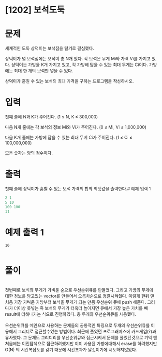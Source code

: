 # [1202] 보석도둑

# 문제
세계적인 도둑 상덕이는 보석점을 털기로 결심했다.

상덕이가 털 보석점에는 보석이 총 N개 있다. 각 보석은 무게 Mi와 가격 Vi를 가지고 있다. 상덕이는 가방을 K개 가지고 있고, 각 가방에 담을 수 있는 최대 무게는 Ci이다. 가방에는 최대 한 개의 보석만 넣을 수 있다.

상덕이가 훔칠 수 있는 보석의 최대 가격을 구하는 프로그램을 작성하시오.
# 입력
첫째 줄에 N과 K가 주어진다. (1 ≤ N, K ≤ 300,000)

다음 N개 줄에는 각 보석의 정보 Mi와 Vi가 주어진다. (0 ≤ Mi, Vi ≤ 1,000,000)

다음 K개 줄에는 가방에 담을 수 있는 최대 무게 Ci가 주어진다. (1 ≤ Ci ≤ 100,000,000)

모든 숫자는 양의 정수이다.
# 출력
첫째 줄에 상덕이가 훔칠 수 있는 보석 가격의 합의 최댓값을 출력한다.# 예제 입력 1
```python
2 1
5 10
100 100
11
```  

# 예제 출력 1
```python1
10


```

# 풀이
<br>
첫번째로 보석의 무게가 가벼운 순으로 우선순위큐를 만들었다. 그리고 가방의 무게에 대한 정보를 담고있는 vector를 만들어서 오름차순으로 정렬시켜줬다.
이렇게 한뒤 맨처음 가장 가벼운 가방부터 보석을 무게가 되는 만큼 우선순위 큐에 push 해준다. 그러다가 더이상 못넣는 즉 보석의 무게가 더욱더 높아지면
큐에서 가장 높은 가치를 빼 result에 더해나가는 식으로 진행하였다. 총 두개의 우선순위큐를 사용했다.
<br>
<br>
우선순위큐를 메인으로 사용하는 문제들의 공통적인 특징으로 두개의 우선순위큐를 이용해서 그리디로 접근할수있는 방법이다. 최근에 풀었던 프로그래머스에 카드게임(?)과 유사했다. 그 문제도 그리디리를 우선순위큐와 접근시켜서 문제를 풀었던것으로 기억
맨처음에는 이진탐색으로 접근하려했지만 이미 사용된 가방에대해서 erase를 하려했지만 O(N) 의 시간복잡도를 갖기 때문에 시간초과가 날것이기에 시도하지않았다.

